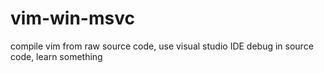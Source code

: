 # vim-win-msvc
compile vim from raw source code, use visual studio IDE debug in source code, learn something
